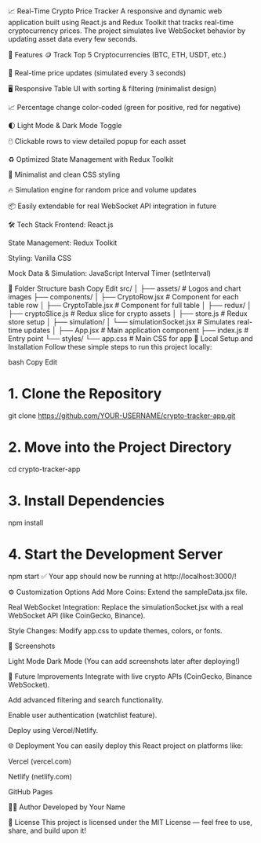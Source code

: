📈 Real-Time Crypto Price Tracker
A responsive and dynamic web application built using React.js and Redux Toolkit that tracks real-time cryptocurrency prices.
The project simulates live WebSocket behavior by updating asset data every few seconds.

🚀 Features
🪙 Track Top 5 Cryptocurrencies (BTC, ETH, USDT, etc.)

🔄 Real-time price updates (simulated every 3 seconds)

🖥️ Responsive Table UI with sorting & filtering (minimalist design)

📈 Percentage change color-coded (green for positive, red for negative)

🌓 Light Mode & Dark Mode Toggle

🖱️ Clickable rows to view detailed popup for each asset

♻️ Optimized State Management with Redux Toolkit

🎨 Minimalist and clean CSS styling

🔥 Simulation engine for random price and volume updates

📦 Easily extendable for real WebSocket API integration in future

🛠️ Tech Stack
Frontend: React.js

State Management: Redux Toolkit

Styling: Vanilla CSS

Mock Data & Simulation: JavaScript Interval Timer (setInterval)

📂 Folder Structure
bash
Copy
Edit
src/
│
├── assets/              # Logos and chart images
├── components/
│   ├── CryptoRow.jsx     # Component for each table row
│   ├── CryptoTable.jsx   # Component for full table
│
├── redux/
│   ├── cryptoSlice.js    # Redux slice for crypto assets
│   ├── store.js          # Redux store setup
│
├── simulation/
│   └── simulationSocket.jsx  # Simulates real-time updates
│
├── App.jsx               # Main application component
├── index.js              # Entry point
└── styles/
    └── app.css           # Main CSS for app
🧪 Local Setup and Installation
Follow these simple steps to run this project locally:

bash
Copy
Edit
# 1. Clone the Repository
git clone https://github.com/YOUR-USERNAME/crypto-tracker-app.git

# 2. Move into the Project Directory
cd crypto-tracker-app

# 3. Install Dependencies
npm install

# 4. Start the Development Server
npm start
✅ Your app should now be running at http://localhost:3000/!

⚙️ Customization Options
Add More Coins: Extend the sampleData.jsx file.

Real WebSocket Integration: Replace the simulationSocket.jsx with a real WebSocket API (like CoinGecko, Binance).

Style Changes: Modify app.css to update themes, colors, or fonts.

📸 Screenshots

Light Mode	Dark Mode
(You can add screenshots later after deploying!)

📢 Future Improvements
Integrate with live crypto APIs (CoinGecko, Binance WebSocket).

Add advanced filtering and search functionality.

Enable user authentication (watchlist feature).

Deploy using Vercel/Netlify.

🌐 Deployment
You can easily deploy this React project on platforms like:

Vercel (vercel.com)

Netlify (netlify.com)

GitHub Pages

👨‍💻 Author
Developed by Your Name

📄 License
This project is licensed under the MIT License — feel free to use, share, and build upon it!
